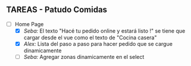 ## TAREAS - Patudo Comidas

- [ ] Home Page
    - [X] *Seba:* El texto "Hacé tu pedido online y estará listo !" se tiene que cargar desde el vue como el texto de "Cocina casera"
    - [x] *Alex:* Lista del paso a paso para hacer pedido que se cargue dinamicamente
    - [ ] *Seba:* Agregar zonas dinamicamente en el select